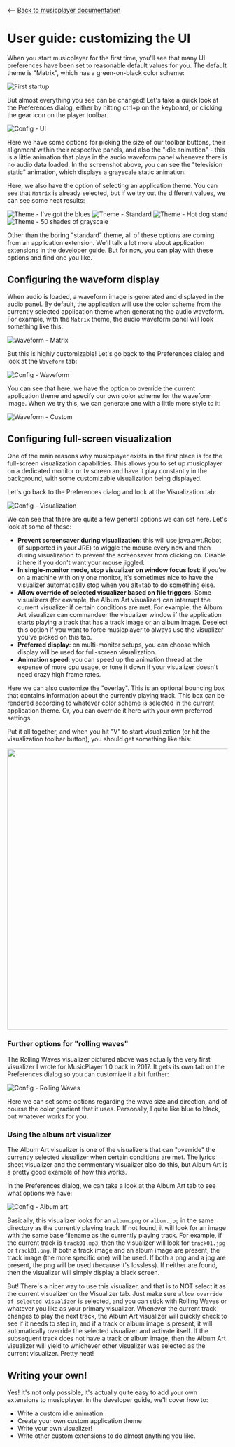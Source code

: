 <-- [Back to musicplayer documentation](../README.md)

# User guide: customizing the UI

When you start musicplayer for the first time, you'll see that many UI preferences have been set to
reasonable default values for you. The default theme is "Matrix", which has a green-on-black
color scheme:

![First startup](screenshots/first_startup.jpg "First startup")

But almost everything you see can be changed! Let's take a quick look at the Preferences dialog,
either by hitting ctrl+p on the keyboard, or clicking the gear icon on the player toolbar.

![Config - UI](screenshots/config_ui.jpg "Config - UI")

Here we have some options for picking the size of our toolbar buttons, their alignment
within their respective panels, and also the "idle animation" - this is a little animation
that plays in the audio waveform panel whenever there is no audio data loaded. In the screenshot
above, you can see the "television static" animation, which displays a grayscale static animation.

Here, we also have the option of selecting an application theme. You can see that `Matrix` is already
selected, but if we try out the different values, we can see some neat results:

![Theme - I've got the blues](screenshots/theme_blues.jpg "I've got the blues") ![Theme - Standard](screenshots/theme_standard.jpg "Boring standard theme")
![Theme - Hot dog stand](screenshots/theme_hotdog.jpg "Hot dog stand") ![Theme - 50 shades of grayscale](screenshots/theme_grayscale.jpg "50 shades of grayscale")

Other than the boring "standard" theme, all of these options are coming from an application
extension. We'll talk a lot more about application extensions in the developer guide. But for now,
you can play with these options and find one you like.

## Configuring the waveform display

When audio is loaded, a waveform image is generated and displayed in the audio panel. By default,
the application will use the color scheme from the currently selected application theme when
generating the audio waveform. For example, with the `Matrix` theme, the audio waveform panel
will look something like this:

![Waveform - Matrix](screenshots/waveform_matrix.jpg "Waveform - Matrix")

But this is highly customizable! Let's go back to the Preferences dialog and look at the `Waveform` tab:

![Config - Waveform](screenshots/config_waveform.jpg "Config - Waveform")

You can see that here, we have the option to override the current application theme and specify our
own color scheme for the waveform image. When we try this, we can generate one with a little more style to it:

![Waveform - Custom](screenshots/waveform_custom.jpg "Waveform - Custom")

## Configuring full-screen visualization

One of the main reasons why musicplayer exists in the first place is for the full-screen visualization
capabilities. This allows you to set up musicplayer on a dedicated monitor or tv screen and have it play
constantly in the background, with some customizable visualization being displayed.

Let's go back to the Preferences dialog and look at the Visualization tab:

![Config - Visualization](screenshots/config-visualization.jpg "Config - Visualization")

We can see that there are quite a few general options we can set here. Let's look at some of these:

- **Prevent screensaver during visualization**: this will use java.awt.Robot (if supported in your JRE) to wiggle the mouse every now and then during visualization to prevent the screensaver from clicking on. Disable it here if you don't want your mouse jiggled.
- **In single-monitor mode, stop visualizer on window focus lost**: if you're on a machine with only one monitor, it's sometimes nice to have the visualizer automatically stop when you alt+tab to do something else.
- **Allow override of selected visualizer based on file triggers**: Some visualizers (for example, the Album Art visualizer) can interrupt the current visualizer if certain conditions are met. For example, the Album Art visualizer can commandeer the visualizer window if the application starts playing a track that has a track image or an album image. Deselect this option if you want to force musicplayer to always use the visualizer you've picked on this tab.
- **Preferred display**: on multi-monitor setups, you can choose which display will be used for full-screen visualization.
- **Animation speed**: you can speed up the animation thread at the expense of more cpu usage, or tone it down if your visualizer doesn't need crazy high frame rates.

Here we can also customize the "overlay". This is an optional bouncing box that contains information about the currently
playing track. This box can be rendered according to whatever color scheme is selected in the current application theme.
Or, you can override it here with your own preferred settings.

Put it all together, and when you hit "V" to start visualization (or hit the visualization toolbar button), you should
get something like this:

<img src="screenshots/vis_rollingwaves.jpg" WIDTH="640">

### Further options for "rolling waves"

The Rolling Waves visualizer pictured above was actually the very first visualizer I wrote for MusicPlayer 1.0 back
in 2017. It gets its own tab on the Preferences dialog so you can customize it a bit further:

![Config - Rolling Waves](screenshots/config-rollingwaves.jpg)

Here we can set some options regarding the wave size and direction, and of course the color gradient that it 
uses. Personally, I quite like blue to black, but whatever works for you.

### Using the album art visualizer

The Album Art visualizer is one of the visualizers that can "override" the currently selected visualizer
when certain conditions are met. The lyrics sheet visualizer and the commentary visualizer also do this,
but Album Art is a pretty good example of how this works.

In the Preferences dialog, we can take a look at the Album Art tab to see what options we have:

![Config - Album art](screenshots/config_albumart.jpg)

Basically, this visualizer looks for an `album.png` or `album.jpg` in the same directory as the currently
playing track. If not found, it will look for an image with the same base filename as the currently playing
track. For example, if the current track is `track01.mp3`, then the visualizer will look for `track01.jpg`
or `track01.png`. If both a track image and an album image are present, the track image (the more specific
one) will be used. If both a png and a jpg are present, the png will be used (because it's lossless).
If neither are found, then the visualizer will simply display a black screen.

But! There's a nicer way to use this visualizer, and that is to NOT select it as the current visualizer
on the Visualizer tab. Just make sure `allow override of selected visualizer` is selected, and you can
stick with Rolling Waves or whatever you like as your primary visualizer. Whenever the current track changes
to play the next track, the Album Art visualizer will quickly check to see if it needs to step in, and 
if a track or album image is present, it will automatically override the selected visualizer and activate
itself. If the subsequent track does not have a track or album image, then the Album Art visualizer will
yield to whichever other visualizer was selected as the current visualizer. Pretty neat!

## Writing your own!

Yes! It's not only possible, it's actually quite easy to add your own extensions to musicplayer.
In the developer guide, we'll cover how to:

- Write a custom idle animation
- Create your own custom application theme
- Write your own visualizer!
- Write other custom extensions to do almost anything you like.

